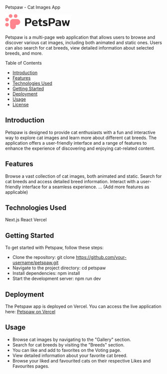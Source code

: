 Petspaw - Cat Images App

![Petspaw Logo](./public/Logo.svg)

Petspaw is a multi-page web application that allows users to browse and discover various cat images, including both animated and static ones. Users can also search for cat breeds, view detailed information about selected breeds, and more.

Table of Contents

- [Introduction](#introduction)
- [Features](#features)
- [Technologies Used](#technologies-used)
- [Getting Started](#getting-started)
- [Deployment](#deployment)
- [Usage](#usage)
- [License](#license)

## Introduction

Petspaw is designed to provide cat enthusiasts with a fun and interactive way to explore cat images and learn more about different cat breeds. The application offers a user-friendly interface and a range of features to enhance the experience of discovering and enjoying cat-related content.

## Features

Browse a vast collection of cat images, both animated and static.
Search for cat breeds and access detailed breed information.
Interact with a user-friendly interface for a seamless experience.
... (Add more features as applicable)

## Technologies Used

Next.js
React
Vercel

## Getting Started

To get started with Petspaw, follow these steps:

- Clone the repository: git clone https://github.com/your-username/petspaw.git
- Navigate to the project directory: cd petspaw
- Install dependencies: npm install
- Start the development server: npm run dev

## Deployment

The Petspaw app is deployed on Vercel. You can access the live application here: [Petspaw on Vercel](https://petspaw-one.vercel.app/)

## Usage

- Browse cat images by navigating to the "Gallery" section.
- Search for cat breeds by visiting the "Breeds" section.
- You can like and add to favorites on the Voting page.
- View detailed information about your favorite cat breed.
- Browse your liked and favourited cats on their respective Likes and Favourites pages.
